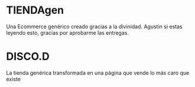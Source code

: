 # TIENDAgen
Una Ecommerce genérico creado gracias a la divinidad.
Agustin si estas leyendo esto, gracias por aprobarme las entregas.


# DISCO.D
La tienda genérica transformada en una página que vende lo más caro que existe
